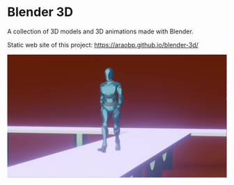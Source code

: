 # Blender 3D
 
A collection of 3D models and 3D animations made with Blender.

Static web site of this project:
https://araobp.github.io/blender-3d/

<img src="./doc/walk.png" width=600>
